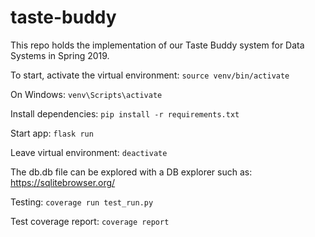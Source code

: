 # taste-buddy
This repo holds the implementation of our Taste Buddy system for Data Systems in Spring 2019.

To start, activate the virtual environment:
`source venv/bin/activate`

On Windows:
`venv\Scripts\activate`

Install dependencies:
`pip install -r requirements.txt`

Start app:
`flask run`

Leave virtual environment:
`deactivate`

The db.db file can be explored with a DB explorer such as: <https://sqlitebrowser.org/>

Testing:
`coverage run test_run.py`

Test coverage report:
`coverage report`